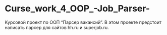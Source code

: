 # Curse_work_4_OOP_-Job_Parser-
Курсовой проект по ООП “Парсер вакансий”. В этом проекте предстоит написать парсер для сайтов hh.ru и superjob.ru. 
